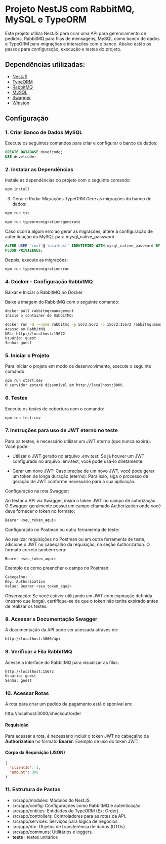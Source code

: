 # Projeto NestJS com RabbitMQ, MySQL e TypeORM

Este projeto utiliza NestJS para criar uma API para gerenciamento de pedidos, RabbitMQ para filas de mensagens, MySQL como banco de dados e TypeORM para migrações e interações com o banco. Abaixo estão os passos para configuração, execução e testes do projeto.

## Dependências utilizadas:

- [NestJS](https://nestjs.com/)
- [TypeORM](https://typeorm.io/)
- [RabbitMQ](https://www.rabbitmq.com/)
- [MySQL](https://www.mysql.com/)
- [Swagger](https://swagger.io/)
- [Winston](https://github.com/winstonjs/winston)

## Configuração

### 1. Criar Banco de Dados MySQL

Execute os seguintes comandos para criar e configurar o banco de dados:

```sql
CREATE DATABASE develcode;
USE develcode;
```

### 2. Instalar as Dependências

Instale as dependências do projeto com o seguinte comando:

```bash
npm install
```

3. Gerar e Rodar Migrações TypeORM
Gere as migrações do banco de dados:

```bash
npm run tsc
```

```bash
npm run typeorm:migration:generate
```

Caso ocorra algum erro ao gerar as migrações, altere a configuração de autenticação do MySQL para mysql_native_password:

```sql
ALTER USER 'root'@'localhost' IDENTIFIED WITH mysql_native_password BY 'admin';
FLUSH PRIVILEGES;
```

Depois, execute as migrações:
```bash
npm run typeorm:migration:run
```

### 4. Docker - Configuração RabbitMQ

Baixar e Iniciar o RabbitMQ no Docker

Baixe a imagem do RabbitMQ com o seguinte comando:

```bash
docker pull rabbitmq:management
Inicie o container do RabbitMQ:
```

```bash
docker run -d --name rabbitmq -p 5672:5672 -p 15672:15672 rabbitmq:management
Acesso ao RabbitMQ
URL: http://localhost:15672
Usuário: guest
Senha: guest
```

### 5. Iniciar o Projeto
Para iniciar o projeto em modo de desenvolvimento, execute o seguinte comando:

```bash
npm run start:dev
O servidor estará disponível em http://localhost:3000.
```

### 6. Testes
Execute os testes de cobertura com o comando:

```bash
npm run test:cov
```

### 7. Instruções para uso de JWT eterno no teste

Para os testes, é necessário utilizar um JWT eterno (que nunca expira). Você pode:

- Utilizar o JWT gerado no arquivo .env.test: Se já houver um JWT configurado no arquivo .env.test, você pode usá-lo diretamente.

- Gerar um novo JWT: Caso precise de um novo JWT, você pode gerar um token de longa duração (eterno). Para isso, siga o processo de geração de JWT conforme necessário para a sua aplicação.

Configuração na rota Swagger:

Ao testar a API via Swagger, insira o token JWT no campo de autorização. O Swagger geralmente possui um campo chamado Authorization onde você deve fornecer o token no formato:

```bash
Bearer <seu_token_aqui>
```

Configuração no Postman ou outra ferramenta de teste:

Ao realizar requisições no Postman ou em outra ferramenta de teste, adicione o JWT no cabeçalho da requisição, na seção Authorization. O formato correto também será:

```bash
Bearer <seu_token_aqui>
```

Exemplo de como preencher o campo no Postman:

```bash
Cabeçalho:
Key: Authorization
Value: Bearer <seu_token_aqui>
```

Observação:
Se você estiver utilizando um JWT com expiração definida (mesmo que longa), certifique-se de que o token não tenha expirado antes de realizar os testes.

### 8. Acessar a Documentação Swagger
A documentação da API pode ser acessada através de:

```bash
http://localhost:3000/api
```

### 9. Verificar a Fila RabbitMQ
Acesse a interface do RabbitMQ para visualizar as filas:

```bash
http://localhost:15672
Usuário: guest
Senha: guest
```

### 10. Acessar Rotas

A rota para criar um pedido de pagamento está disponível em:

http://localhost:3000/checkout/order

#### Requisição

Para acessar a rota, é necessário incluir o token JWT no cabeçalho de **Authorization** no formato **Bearer**. Exemplo de uso do token JWT:


#### Corpo da Requisição (JSON)

```json
{
  "clientId": 1,
  "amount": 300
}
```

### 11. Estrutura de Pastas

- src/app/modules: Módulos do NestJS.
- src/app/config: Configurações como RabbitMQ e autenticação.
- src/app/entities: Entidades do TypeORM (Ex: Order).
- src/app/controllers: Controladores para as rotas da API.
- src/app/services: Serviços para lógica de negócios.
- src/app/dto: Objetos de transferência de dados (DTOs).
- src/app/communs: Utilitários e loggers.
- __tests__ : testes unitários